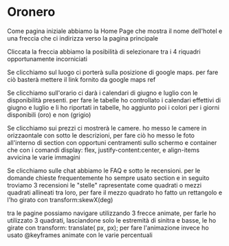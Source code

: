 # Oronero

Come pagina iniziale abbiamo la Home Page che mostra il nome dell'hotel e una freccia che ci indirizza verso la pagina principale

Cliccata la freccia abbiamo la posibilità di selezionare tra i 4 riquadri opportunamente incorniciati 

Se clicchiamo sul luogo ci porterà sulla posizione di google maps.
per fare ciò basterà mettere il link fornito da google maps ref

Se clicchiamo sull'orario ci darà i calendari di giugno e luglio con le disponibilità presenti.
per fare le tabelle ho controllato i calendari effettivi di giugno e luglio e li ho riportati in tabelle, ho aggiunto poi i colori per i giorni disponibili (oro) e non (grigio)

Se clicchiamo sui prezzi ci mostrerà le camere.
ho messo le camere in orizzaontale con sotto le descrizioni, per fare ciò ho messo le foto all'interno di section con opportuni centramenti sullo schermo e container che con i comandi display: flex, justify-content:center, e align-items avvicina le varie immagini

Se clicchiamo sulle chat abbiamo le FAQ e sotto le recensioni.
per le domande chieste frequentemente ho sempre usato section e in seguito troviamo 3 recensioni le "stelle" rapresentate come quadrati o mezzi quadrati allineati tra loro, per fare il mezzo quadrato ho fatto un rettangolo e l'ho girato con transform:skewX(deg)

tra le pagine possiamo navigare utilizzando 3 frecce animate, per farle ho utilizzato 3 quadrati, lasciandone solo le estremità di sinitra e basse, le ho girate con  transform: translate( px, px); per fare l'animazione invece ho usato @keyframes animate con le varie percentuali
